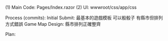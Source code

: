 (1) Main Code: Pages/Index.razor
(2) UI: wwwroot/css/app/css

Process (commits):
Initial Submit: 最基本的遊戲模板 可以骰骰子 有縣市但排列方式錯誤
Game Map Design: 縣市排列正確整齊

Plan: